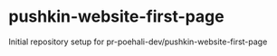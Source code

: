 # pushkin-website-first-page

Initial repository setup for pr-poehali-dev/pushkin-website-first-page